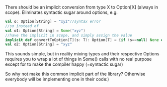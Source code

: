 There should be an implicit conversion from type X to Option[X] (always in scope). Eliminates syntactic sugar around options, e.g.

```scala
val o: Option[String] = "xyz"//syntax error
//so instead of
val o1: Option[String] = Some("xyz")
//have the implicit in scope, and simply assign the value
implicit def convertToOption[T](s: T): Option[T] = {if (s==null) None else Some[T](s)}
val o2: Option[String] = "xyz"
```

This sounds simple, but in reality mixing types and their respective Options requires you to wrap a lot of things in Some() calls with no real purpose except for to make the compiler happy (=syntactic sugar)

So why not make this common implicit part of the library? Otherwise everybody will be implementing one in their code:)
